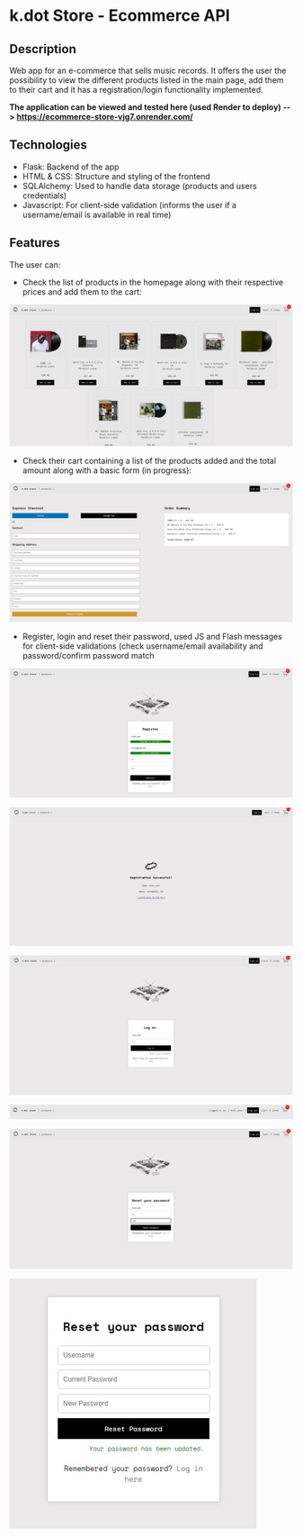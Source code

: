 # k.dot Store - Ecommerce API

## Description

Web app for an e-commerce that sells music records. It offers the user the possibility to view the different products listed in the main page, add them to their cart and it has a registration/login functionality implemented.

<b> The application can be viewed and tested here (used Render to deploy) --> https://ecommerce-store-vjg7.onrender.com/ </b>

## Technologies

- Flask: Backend of the app
- HTML & CSS: Structure and styling of the frontend
- SQLAlchemy: Used to handle data storage (products and users credentials)
- Javascript: For client-side validation (informs the user if a username/email is available in real time)

## Features

The user can:

- Check the list of products in the homepage along with their respective prices and add them to the cart:

![](static/screenshots/home.JPG)

- Check their cart containing a list of the products added and the total amount along with a basic form (in progress):

![](static/screenshots/cart.JPG)

- Register, login and reset their password, used JS and Flash messages for client-side validations (check username/email availability and password/confirm password match

![](static/screenshots/register.JPG)

![](static/screenshots/registration_complete.JPG)

![](static/screenshots/login.JPG)

![](static/screenshots/user_logged.JPG)

![](static/screenshots/reset_password.JPG)

![](static/screenshots/reset_password_done.JPG)
   

   
     

